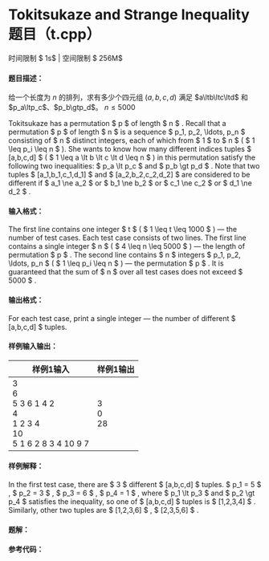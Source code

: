 
# Tokitsukaze and Strange Inequality题目（t.cpp）
时间限制 $ 1s$   |   空间限制 $ 256M$

#### 题目描述：

给一个长度为 $n$ 的排列，求有多少个四元组 $(a,b,c,d)$ 满足 $a\ltb\ltc\ltd$ 和 $p_a\ltp_c$、$p_b\gtp_d$。
$n\le 5000$

Tokitsukaze has a permutation $ p $ of length $ n $ . Recall that a permutation $ p $ of length $ n $ is a sequence $ p_1, p_2, \ldots, p_n $ consisting of $ n $ distinct integers, each of which from $ 1 $ to $ n $ ( $ 1 \leq p_i \leq n $ ).
She wants to know how many different indices tuples $ [a,b,c,d] $ ( $ 1 \leq a \lt b \lt c \lt d \leq n $ ) in this permutation satisfy the following two inequalities:
$ p_a \lt p_c $ and $ p_b \gt p_d $ . Note that two tuples $ [a_1,b_1,c_1,d_1] $ and $ [a_2,b_2,c_2,d_2] $ are considered to be different if $ a_1 \ne a_2 $ or $ b_1 \ne b_2 $ or $ c_1 \ne c_2 $ or $ d_1 \ne d_2 $ .

#### 输入格式：

The first line contains one integer $ t $ ( $ 1 \leq t \leq 1000 $ ) — the number of test cases. Each test case consists of two lines.
The first line contains a single integer $ n $ ( $ 4 \leq n \leq 5000 $ ) — the length of permutation $ p $ .
The second line contains $ n $ integers $ p_1, p_2, \ldots, p_n $ ( $ 1 \leq p_i \leq n $ ) — the permutation $ p $ .
It is guaranteed that the sum of $ n $ over all test cases does not exceed $ 5000 $ .

#### 输出格式：

For each test case, print a single integer — the number of different $ [a,b,c,d] $ tuples.

#### 样例输入输出：

| 样例1输入                                                    | 样例1输出      |
| ------------------------------------------------------------ | -------------- |
| 3<br/>6<br/>5 3 6 1 4 2<br/>4<br/>1 2 3 4<br/>10<br/>5 1 6 2 8 3 4 10 9 7 | 3<br/>0<br/>28 |

#### 样例解释：

In the first test case, there are $ 3 $ different $ [a,b,c,d] $ tuples.
$ p_1 = 5 $ , $ p_2 = 3 $ , $ p_3 = 6 $ , $ p_4 = 1 $ , where $ p_1 \lt p_3 $ and $ p_2 \gt p_4 $ satisfies the inequality, so one of $ [a,b,c,d] $ tuples is $ [1,2,3,4] $ .
Similarly, other two tuples are $ [1,2,3,6] $ , $ [2,3,5,6] $ .

<div STYLE="page-break-after: always;"/>

#### 题解：



#### 参考代码：

```c++

```
